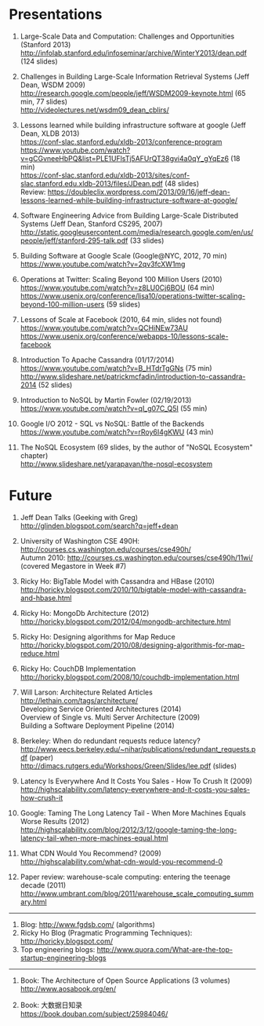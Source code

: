 # Presentations
1. Large-Scale Data and Computation: Challenges and Opportunities (Stanford 2013)
http://infolab.stanford.edu/infoseminar/archive/WinterY2013/dean.pdf (124 slides)

3. Challenges in Building Large-Scale Information Retrieval Systems (Jeff Dean, WSDM 2009)
<br>http://research.google.com/people/jeff/WSDM2009-keynote.html (65 min, 77 slides)
<br>http://videolectures.net/wsdm09_dean_cblirs/

1. Lessons learned while building infrastructure software at google (Jeff Dean, XLDB 2013)
<br>https://conf-slac.stanford.edu/xldb-2013/conference-program
<br>https://www.youtube.com/watch?v=gCGvneeHbPQ&list=PLE1UFlsTj5AFUrQT38gvi4a0qY_gYqEz6 (18 min)
<br>https://conf-slac.stanford.edu/xldb-2013/sites/conf-slac.stanford.edu.xldb-2013/files/JDean.pdf (48 slides)
<br>Review: https://doubleclix.wordpress.com/2013/09/16/jeff-dean-lessons-learned-while-building-infrastructure-software-at-google/

1. Software Engineering Advice from Building Large-Scale Distributed Systems (Jeff Dean, Stanford CS295, 2007)
<br>http://static.googleusercontent.com/media/research.google.com/en/us/people/jeff/stanford-295-talk.pdf (33 slides)


4. Building Software at Google Scale (Google@NYC, 2012, 70 min)
<br>https://www.youtube.com/watch?v=2qv3fcXW1mg

5. Operations at Twitter: Scaling Beyond 100 Million Users (2010)
<br>https://www.youtube.com/watch?v=z8LU0Cj6BOU (64 min)
<br>https://www.usenix.org/conference/lisa10/operations-twitter-scaling-beyond-100-million-users (59 slides)

7. Lessons of Scale at Facebook (2010, 64 min, slides not found)
<br>https://www.youtube.com/watch?v=QCHiNEw73AU
<br>https://www.usenix.org/conference/webapps-10/lessons-scale-facebook

8. Introduction To Apache Cassandra (01/17/2014)
<br>https://www.youtube.com/watch?v=B_HTdrTgGNs (75 min)
<br>http://www.slideshare.net/patrickmcfadin/introduction-to-cassandra-2014 (52 slides)

9. Introduction to NoSQL by Martin Fowler (02/19/2013)
<br>https://www.youtube.com/watch?v=qI_g07C_Q5I (55 min)

10. Google I/O 2012 - SQL vs NoSQL: Battle of the Backends
<br>https://www.youtube.com/watch?v=rRoy6I4gKWU (43 min)

2. The NoSQL Ecosystem (69 slides, by the author of "NoSQL Ecosystem" chapter)
<br>http://www.slideshare.net/yarapavan/the-nosql-ecosystem 

# Future

1. Jeff Dean Talks (Geeking with Greg)
<br>http://glinden.blogspot.com/search?q=jeff+dean

2. University of Washington CSE 490H: http://courses.cs.washington.edu/courses/cse490h/
<br>Autumn 2010: http://courses.cs.washington.edu/courses/cse490h/11wi/ (covered Megastore in Week #7)

2. Ricky Ho: BigTable Model with Cassandra and HBase (2010)
<br>http://horicky.blogspot.com/2010/10/bigtable-model-with-cassandra-and-hbase.html

3. Ricky Ho: MongoDb Architecture (2012)
<br>http://horicky.blogspot.com/2012/04/mongodb-architecture.html

4. Ricky Ho: Designing algorithms for Map Reduce
<br>http://horicky.blogspot.com/2010/08/designing-algorithmis-for-map-reduce.html

5. Ricky Ho: CouchDB Implementation
<br>http://horicky.blogspot.com/2008/10/couchdb-implementation.html

6. Will Larson: Architecture Related Articles
<br>http://lethain.com/tags/architecture/
<br>Developing Service Oriented Architectures (2014)
<br>Overview of Single vs. Multi Server Architecture (2009)
<br>Building a Software Deployment Pipeline (2014)

1. Berkeley: When do redundant requests reduce latency?
<br>http://www.eecs.berkeley.edu/~nihar/publications/redundant_requests.pdf (paper)
<br>http://dimacs.rutgers.edu/Workshops/Green/Slides/lee.pdf (slides)

2. Latency Is Everywhere And It Costs You Sales - How To Crush It (2009)
<br>http://highscalability.com/latency-everywhere-and-it-costs-you-sales-how-crush-it

3. Google: Taming The Long Latency Tail - When More Machines Equals Worse Results (2012)
<br>http://highscalability.com/blog/2012/3/12/google-taming-the-long-latency-tail-when-more-machines-equal.html

4. What CDN Would You Recommend? (2009)
<br>http://highscalability.com/what-cdn-would-you-recommend-0

5. Paper review: warehouse-scale computing: entering the teenage decade (2011)
<br>http://www.umbrant.com/blog/2011/warehouse_scale_computing_summary.html

<HR>

1. Blog: http://www.fgdsb.com/ (algorithms)
2. Ricky Ho Blog (Pragmatic Programming Techniques): http://horicky.blogspot.com/
2. Top engineering blogs: http://www.quora.com/What-are-the-top-startup-engineering-blogs 

<HR>

1. Book: The Architecture of Open Source Applications (3 volumes)
<br>http://www.aosabook.org/en/

2. Book: 大数据日知录
<br>https://book.douban.com/subject/25984046/
